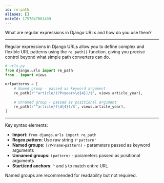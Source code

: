 ```yaml
---
id: re-path
aliases: []
noteId: 1757047061409
---
```


What are regular expressions in Django URLs and how do you use them?

---

Regular expressions in Django URLs allow you to define complex and flexible URL patterns using the `re_path()` function, giving you precise control beyond what simple path converters can do.


```python
# urls.py
from django.urls import re_path
from . import views

urlpatterns = [
    # Named group - passed as keyword argument
    re_path(r'^article/(?P<year>\d{4})/$', views.article_year),
    
    # Unnamed group - passed as positional argument
    re_path(r'^article/(\d{4})/$', views.article_year),
]
```

---
Key syntax elements:
- **Import**: `from django.urls import re_path`
- **Regex pattern**: Use raw string `r'pattern'`
- **Named groups**: `(?P<name>pattern)` - parameters passed as keyword arguments
- **Unnamed groups**: `(pattern)` - parameters passed as positional arguments
- **Start/end anchors**: `^` and `$` to match entire URL

Named groups are recommended for readability but not required. 